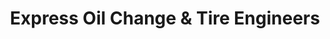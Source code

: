 ---
title: "Express Oil Change & Tire Engineers"
url: /charlotte/express-oil-change-and-tire-engineers/
shop: tyres
---